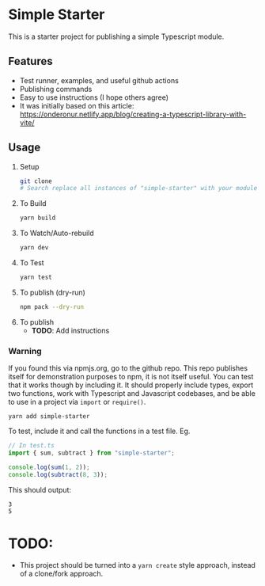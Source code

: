 # Simple Starter

This is a starter project for publishing a simple Typescript module.

## Features

- Test runner, examples, and useful github actions
- Publishing commands
- Easy to use instructions (I hope others agree)
- It was initially based on this article: https://onderonur.netlify.app/blog/creating-a-typescript-library-with-vite/

## Usage

1. Setup
   ```bash
   git clone
   # Search replace all instances of "simple-starter" with your module project name.
   ```
1. To Build
   ```bash
   yarn build
   ```
1. To Watch/Auto-rebuild
   ```bash
   yarn dev
   ```
1. To Test
   ```bash
   yarn test
   ```
1. To publish (dry-run)
   ```bash
   npm pack --dry-run
   ```
1. To publish
   - **TODO**: Add instructions

### Warning

If you found this via npmjs.org, go to the github repo. This repo publishes itself for demonstration purposes to npm, it is not itself useful. You can test that it works though by including it. It should properly include types, export two functions, work with Typescript and Javascript codebases, and be able to use in a project via `import` or `require()`.

```
yarn add simple-starter
```

To test, include it and call the functions in a test file. Eg.

```js
// In test.ts
import { sum, subtract } from "simple-starter";

console.log(sum(1, 2));
console.log(subtract(8, 3));
```

This should output:

```bash
3
5
```

# TODO:

- This project should be turned into a `yarn create` style approach, instead of a clone/fork approach.
